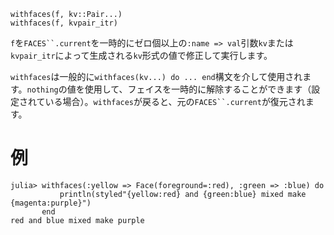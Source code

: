 ```
withfaces(f, kv::Pair...)
withfaces(f, kvpair_itr)
```

`f`を`FACES``.current`を一時的にゼロ個以上の`:name => val`引数`kv`または`kvpair_itr`によって生成される`kv`形式の値で修正して実行します。

`withfaces`は一般的に`withfaces(kv...) do ... end`構文を介して使用されます。`nothing`の値を使用して、フェイスを一時的に解除することができます（設定されている場合）。`withfaces`が戻ると、元の`FACES``.current`が復元されます。

# 例

```jldoctest; setup = :(import StyledStrings: Face, withfaces)
julia> withfaces(:yellow => Face(foreground=:red), :green => :blue) do
           println(styled"{yellow:red} and {green:blue} mixed make {magenta:purple}")
       end
red and blue mixed make purple
```

